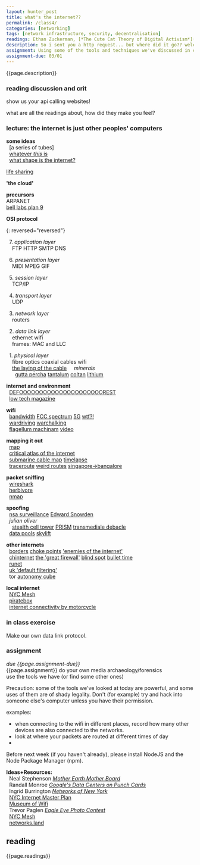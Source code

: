 ```yaml
---  
layout: hunter_post  
title: what's the internet??   
permalink: /class4/  
categories: [networking]
tags: [network infrastructure, security, decentralisation]
readings: Ethan Zuckerman, [*The Cute Cat Theory of Digital Activism*](http://www.ethanzuckerman.com/blog/2008/03/08/the-cute-cat-theory-talk-at-etech/)<br> Paul Ford, [*i had a couple of drinks and woke up with 1000 nerds*](https://medium.com/message/tilde-club-i-had-a-couple-drinks-and-woke-up-with-1-000-nerds-a8904f0a2ebf)
description: So i sent you a http request... but where did it go?? welcome to the weird and wonderful world of the OSI protocol. in this class we'll unpeel some layers of abstraction that keep the internet looking like it's working great all the time (it's actually a big big mess), learn about media archaeology and network forensics.
assignment: Using some of the tools and techniques we've discussed in class, discover something about your own local internet system.
assignment-due: 03/01
---  
```


{{page.description}}

### reading discussion and crit
show us your api calling websites!

what are all the readings about, how did they make you feel?  
  
### lecture: the internet is just other peoples' computers  


**some ideas**  
  [a series of tubes]  
  [whatever *this* is](https://d2w9rnfcy7mm78.cloudfront.net/4354078/large_8e4b5e5b62f7005f6167d810a719a21c.png?1559062215?bc=1)  
  [what shape is the internet?](https://noahveltman.com/internet-shape/)  

[life sharing](http://0100101110101101.org/life-sharing/)  
  
**'the cloud'**  
  
**precursors**  
ARPANET  
[bell labs plan 9](https://9p.io/sys/doc/9.pdf)  

  
**OSI protocol**  
  
{: reversed="reversed"}  

  7. *application layer*  
    FTP HTTP SMTP DNS  
  
  6. *presentation layer*  
    MIDI MPEG GIF  
  
  5. *session layer*  
    TCP/IP  
  
  4. *transport layer*  
    UDP  
  
  3. *network layer*  
    routers  
  
  2. *data link layer*  
    ethernet wifi  
    frames: MAC and LLC  
  
  1. *physical layer*  
    fibre optics coaxial cables wifi  
    [the laying of the cable](https://www.loc.gov/pictures/resource/pga.00117/)
    *minerals*  
      [gutta percha](https://qz.com/785119/the-forgotten-tropical-tree-sap-that-set-off-a-victorian-tech-boom-and-gave-us-global-telecommunications/) [tantalum](https://en.wikipedia.org/wiki/Tantalum) [coltan](https://en.wikipedia.org/wiki/Coltan_mining_and_ethics) [lithium](https://en.wikipedia.org/wiki/Lithium#Production)

**internet and environment**  
  [DEFOOOOOOOOOOOOOOOOOOOOOREST](http://www.janavirgin.com/CO2/DEFOOOOOOOOOOOOOOOOOOOOOREST.html)  
  [low tech magazine](https://solar.lowtechmagazine.com/2018/09/how-to-build-a-lowtech-website/)  

**wifi**  
  [bandwidth]() [FCC spectrum]() [5G]() [wtf?!](https://www.buzzfeednews.com/article/danvergano/5g-is-going-to-screw-up-weather-forecasts-meteorologists?bftwnews&utm_term=4ldqpgc#4ldqpgc)  
  [wardriving](https://en.wikipedia.org/wiki/Wardriving) [warchalking](https://en.wikipedia.org/wiki/Warchalking)  
  [flagellum machinam](http://fii.to/pages/flagellation-machine.html) [video](https://www.youtube.com/watch?v=WqAG1WsZHtY&feature=emb_title)  

**mapping it out**  
  [map](http://map.jodi.org)  
  [critical atlas of the internet](http://internet-atlas.net)  
  [submarine cable map](https://www.submarinecablemap.com) [timelapse](https://qz.com/657898/this-map-shows-the-explosive-growth-of-underwater-cables-the-power-the-global-internet/)  
  [traceroute](https://www.mediacollege.com/internet/troubleshooter/traceroute.html) [weird routes](https://dyn.com/blog/internetwide-nearcatastrophela/) [singapore->bangalore](https://cms.qz.com/wp-content/uploads/2016/07/pingmap1v7.jpg?quality=75&strip=all&w=1240&h=690&crop=1)  

**packet sniffing**  
  [wireshark](https://www.wireshark.org)  
  [herbivore](https://github.com/samatt/Herbivore)  
  [nmap](https://www.howtogeek.com/423709/how-to-see-all-devices-on-your-network-with-nmap-on-linux/)  

**spoofing**  
  [nsa surveillance](https://www.aclu.org/issues/national-security/privacy-and-surveillance/nsa-surveillance) [Edward Snowden](https://en.wikipedia.org/wiki/Edward_Snowden)  
  *julian oliver*  
    [stealth cell tower](https://julianoliver.com/output/stealth-cell-tower.html) [PRISM](https://julianoliver.com/output/the-beacon-frame.html) [transmediale debacle](https://hyperallergic.com/109546/transmediale-festival-shuts-down-nsa-imitators/)  
  [data pools](https://ahprojects.com/datapools/) [skylift](https://ahprojects.com/skylift/)

**other internets**  
  [borders](https://qz.com/735314/the-murky-world-of-international-law-is-threatening-to-break-up-the-internet/) [choke points](https://qz.com/780675/how-do-internet-censorship-and-surveillance-actually-work/) ['enemies of the internet'](https://en.m.wikipedia.org/wiki/Internet_censorship_and_surveillance_by_country)  
  [chinternet](https://en.m.wikipedia.org/wiki/Internet_censorship_in_China) [the 'great firewall'](https://en.m.wikipedia.org/wiki/File:Topology_of_the_Chinese_firewall.svg) [blind spot](https://anthology.rhizome.org/blind-spot) [bullet time](https://logicmag.io/china/bullet-time/)  
  [runet](https://www.bbc.com/news/technology-50902496)  
  [uk 'default filtering'](https://en.m.wikipedia.org/wiki/Internet_censorship_in_the_United_Kingdom)  
  tor  [autonomy cube](https://paglen.com/?l=work&s=cube)  

**local internet**  
  [NYC Mesh](https://www.nycmesh.net)  
  [piratebox](https://piratebox.cc)  
  [internet connectivity by motorcycle](https://web.archive.org/web/20031217120037fw_/http://www.daknet.net/demo.htm)  

### in class exercise  
Make our own data link protocol.

### assignment  
*due {{page.assignment-due}}*<br>
{{page.assignment}}
do your own media archaeology/forensics  
use the tools we have (or find some other ones)  
  
Precaution: some of the tools we've looked at today are powerful, and some uses of them are of shady legality. Don't (for example) try and hack into someone else's computer unless you have their permission. 

examples:
* when connecting to the wifi in different places, record how many other devices are also connected to the networks.
* look at where your packets are routed at different times of day
*

Before next week (if you haven't already), please install NodeJS and the Node Package Manager (npm).

**Ideas+Resources:**  
  Neal Stephenson [*Mother Earth Mother Board*](https://www.wired.com/1996/12/ffglass/)  
  Randall Monroe [*Google's Data Centers on Punch Cards*](https://what-if.xkcd.com/63/)  
  Ingrid Burrington [*Networks of New York*](http://s3.amazonaws.com/arena-attachments/1388507/bbdfbb27e1ff2233f62ade8393077549.pdf?1509584728)  
  [NYC Internet Master Plan](https://tech.cityofnewyork.us/wp-content/uploads/2020/01/NYC_IMP_1.7.20_FINAL-2.pdf)  
  [Museum of Wifi](http://museumofwifi.com)  
  Trevor Paglen [*Eagle Eye Photo Contest*](https://www.photocompete.com/test511/2015/04/23/eagle-eye-photo-contest/)  
  [NYC Mesh](https://www.nycmesh.net)  
  [networks.land](http://networks.land/reference/physical/)

## reading
{{page.readings}}
